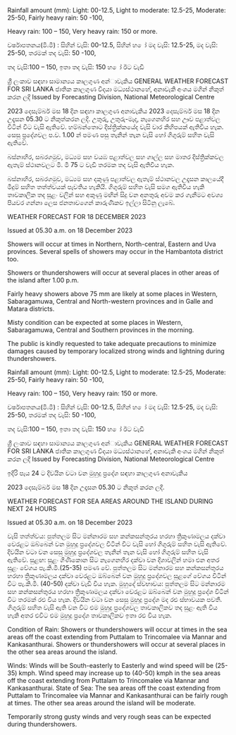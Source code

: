 Rainfall amount (mm): Light: 00-12.5, Light to moderate: 12.5-25, Moderate: 25-50, Fairly heavy rain: 50 -100,

Heavy rain: 100 – 150, Very heavy rain: 150 or more.

වර්ෂාපතනය(මි.මී) : සිහින් වැසි: 00-12.5, සිහින් හ ෝ මද වැසි: 12.5-25, මද වැසි: 25-50, තරමක් තද වැසි: 50 -100,

තද වැසි:100 – 150, ඉතා තද වැසි: 150 හ ෝ ඊට වැඩි

ශ්‍රී ලංකාව සඳහා සාමාන්‍යය කාලගුණ අන්‍ාවැකිය GENERAL WEATHER FORECAST FOR SRI LANKA ජාතික කාලගුණ විදයා මධ්‍යස්ථානහේ, අනාවැකි අංශය මගින් නිකුත් කරන ලදි Issued by Forecasting Division, National Meteorological Centre

2023 දෙසැම්බර් මස 18 දින සඳහා කාලගුණ අනාවැකිය 2023 දෙසැම්බර් මස 18 දින උදෑසන 05.30 ට නිකුත්කරන ලදි. උතුරු, උතුරු-මැද, නැගෙනහිර සහ ඌව පළාත්වල විටින් විට වැසි ඇතිවේ. හම්බන්තොට දිස්ත්‍රික්කයේද වැසි වාර කිහිපයක් ඇතිවිය හැක. සෙසු ප්‍රදේශවල ප.ව. 1.00 න් පමණ පසු තැනින් තැන වැසි හෝ ගිගුරුම් සහිත වැසි ඇතිවේ.

බස්නාහිර, සබරගමුව, මධ්‍යම සහ වයඹ පළාත්වල සහ ගාල්ල සහ මාතර දිස්ත්‍රික්කවල ඇතැම් ස්ථානවලට මි. මී 75 ට වැඩි තරමක තද වැසි ඇතිවිය හැක.

බස්නාහිර, සබරගමුව, මධ්‍යම සහ දකුණු පළාත්වල ඇතැම් ස්ථානවල උදෑසන කාලයේදී මීදුම් සහිත තත්ත්වයක් පැවතිය හැකියි. ගිගුරුම් සහිත වැසි සමග ඇතිවිය හැකි තාවකාලික තද සුළං වලින් සහ අකුණු මඟින් සිදු වන අනතුරු අවම කර ගැනීමට අවශ්‍ය පියවර ගන්නා ලෙස ජනතාවගෙන් කාරුණිකව ඉල්ලා සිටිනු ලැබේ.

WEATHER FORECAST FOR 18 DECEMBER 2023

Issued at 05.30 a.m. on 18 December 2023

Showers will occur at times in Northern, North-central, Eastern and Uva provinces. Several spells of showers may occur in the Hambantota district too.

Showers or thundershowers will occur at several places in other areas of the island after 1.00 p.m.

Fairly heavy showers above 75 mm are likely at some places in Western, Sabaragamuwa, Central and North-western provinces and in Galle and Matara districts.

Misty condition can be expected at some places in Western, Sabaragamuwa, Central and Southern provinces in the morning.

The public is kindly requested to take adequate precautions to minimize damages caused by temporary localized strong winds and lightning during thundershowers.

Rainfall amount (mm): Light: 00-12.5, Light to moderate: 12.5-25, Moderate: 25-50, Fairly heavy rain: 50 -100,

Heavy rain: 100 – 150, Very heavy rain: 150 or more.

වර්ෂාපතනය(මි.මී) : සිහින් වැසි: 00-12.5, සිහින් හ ෝ මද වැසි: 12.5-25, මද වැසි: 25-50, තරමක් තද වැසි: 50 -100,

තද වැසි:100 – 150, ඉතා තද වැසි: 150 හ ෝ ඊට වැඩි

ශ්‍රී ලංකාව සඳහා සාමාන්‍යය කාලගුණ අන්‍ාවැකිය GENERAL WEATHER FORECAST FOR SRI LANKA ජාතික කාලගුණ විදයා මධ්‍යස්ථානහේ, අනාවැකි අංශය මගින් නිකුත් කරන ලදි Issued by Forecasting Division, National Meteorological Centre

ඉදිරි පැය 24 ට දිවයින වටා වන මුහුදු ප්‍රදේශ සඳහා කාලගුණ අනාවැකිය

2023 දෙසැම්බර් මස 18 දින උදෑසන 05.30 ට නිකුත් කරන ලදි.

WEATHER FORECAST FOR SEA AREAS AROUND THE ISLAND DURING NEXT 24 HOURS

Issued at 05.30 a.m. on 18 December 2023

වැසි තත්ත්වය: පුත්තලම සිට මන්නාරම සහ කන්කසන්තුරය හරහා ත්‍රිකුණාමලය දක්වා වෙරළට ඔබ්බෙන් වන මුහුදු ප්‍රදේශවල විටින් විට වැසි හෝ ගිගුරුම් සහිත වැසි ඇතිවේ. දිවයින වටා වන සෙසු මුහුදු ප්‍රදේශවල තැනින් තැන වැසි හෝ ගිගුරුම් සහිත වැසි ඇතිවේ. සුළඟ: සුළං ගිණිකොන සිට නැගෙනහිර දක්වා වන දිශාවලින් හමා එන අතර සුළං වේගය පැ.කි.මී.(25-35) පමණ වේ. පුත්තලම සිට මන්නාරම සහ කන්කසන්තුරය හරහා ත්‍රිකුණාමලය දක්වා වෙරළට ඔබ්බෙන් වන මුහුදු ප්‍රදේශවල සුළගේ වේගය විටින් විට පැ.කි.මී. (40-50) දක්වා වැඩි විය හැක. මුහුදේ ස්වභාවය: පුත්තලම සිට මන්නාරම සහ කන්කසන්තුරය හරහා ත්‍රිකුණාමලය දක්වා වෙරළට ඔබ්බෙන් වන මුහුදු ප්‍රදේශ විටින් විට තරමක් රළු විය හැක. දිවයින වටා වන සෙසු මුහුදු ප්‍රදේශ මද රළු ස්භාවයක පවතී. ගිගුරුම් සහිත වැසි ඇති වන විට එම මුහුදු ප්‍රදේශවල තාවකාලිකව තද සුළං ඇති විය හැකි අතර එවිට එම මුහුදු ප්‍රදේශ තාවකාලිකව ඉතා රළු විය හැක.

Condition of Rain: Showers or thundershowers will occur at times in the sea areas off the coast extending from Puttalam to Trincomalee via Mannar and Kankasanthurai. Showers or thundershowers will occur at several places in the other sea areas around the island.

Winds: Winds will be South-easterly to Easterly and wind speed will be (25-35) kmph. Wind speed may increase up to (40-50) kmph in the sea areas off the coast extending from Puttalam to Trincomalee via Mannar and Kankasanthurai. State of Sea: The sea areas off the coast extending from Puttalam to Trincomalee via Mannar and Kankasanthurai can be fairly rough at times. The other sea areas around the island will be moderate.

Temporarily strong gusty winds and very rough seas can be expected during thundershowers.